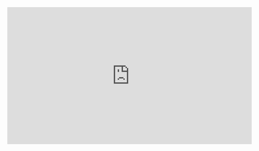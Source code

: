 <iframe width="560" height="315" src="https://www.youtube.com/embed/L15m3qC4lzw" title="YouTube video player" frameborder="0" allow="accelerometer; autoplay; clipboard-write; encrypted-media; gyroscope; picture-in-picture" allowfullscreen></iframe>